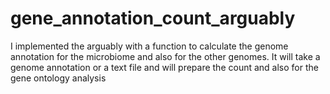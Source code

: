 # gene_annotation_count_arguably
I implemented the arguably with a function to calculate the genome annotation for the microbiome and also for the other genomes. It will take a genome annotation or a text file and will prepare the count and also for the gene ontology analysis

